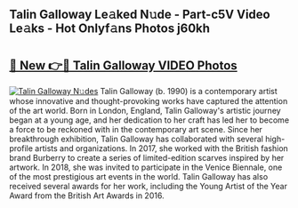 ## Talin Galloway Le𝚊ked N𝚞de - Part-c5V Video Le𝚊ks - Hot Onlyf𝚊ns Photos j60kh

# <h2><a href="http://ab76340.deff.icu/?id=Talin+Galloway">🔗 New 👉🔴 Talin Galloway VIDEO Photos</a></h2>

[![Talin Galloway N𝚞des](https://i.imgur.com/rIISA9y.gif)](http://ab76340.deff.icu/?id=Talin+Galloway)
Talin Galloway (b. 1990) is a contemporary artist whose innovative and thought-provoking works have captured the attention of the art world. Born in London, England, Talin Galloway's artistic journey began at a young age, and her dedication to her craft has led her to become a force to be reckoned with in the contemporary art scene. Since her breakthrough exhibition, Talin Galloway has collaborated with several high-profile artists and organizations. In 2017, she worked with the British fashion brand Burberry to create a series of limited-edition scarves inspired by her artwork. In 2018, she was invited to participate in the Venice Biennale, one of the most prestigious art events in the world. Talin Galloway has also received several awards for her work, including the Young Artist of the Year Award from the British Art Awards in 2016.

